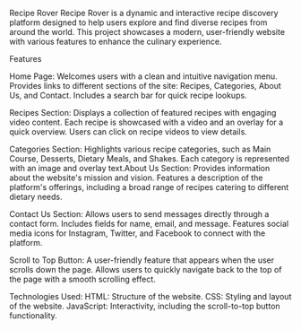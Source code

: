 Recipe Rover
Recipe Rover is a dynamic and interactive recipe discovery platform designed to help users explore and find diverse recipes from around the world. This project showcases a modern, user-friendly website with various features to enhance the culinary experience.

Features

Home Page:
Welcomes users with a clean and intuitive navigation menu.
Provides links to different sections of the site: Recipes, Categories, About Us, and Contact.
Includes a search bar for quick recipe lookups.

Recipes Section:
Displays a collection of featured recipes with engaging video content.
Each recipe is showcased with a video and an overlay for a quick overview.
Users can click on recipe videos to view details.

Categories Section:
Highlights various recipe categories, such as Main Course, Desserts, Dietary Meals, and Shakes.
Each category is represented with an image and overlay text.About Us Section:
Provides information about the website's mission and vision.
Features a description of the platform's offerings, including a broad range of recipes catering to different dietary needs.

Contact Us Section:
Allows users to send messages directly through a contact form.
Includes fields for name, email, and message.
Features social media icons for Instagram, Twitter, and Facebook to connect with the platform.

Scroll to Top Button:
A user-friendly feature that appears when the user scrolls down the page.
Allows users to quickly navigate back to the top of the page with a smooth scrolling effect.

Technologies Used:
HTML: Structure of the website.
CSS: Styling and layout of the website.
JavaScript: Interactivity, including the scroll-to-top button functionality.
